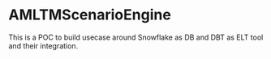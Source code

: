 # AMLTMScenarioEngine
This is a POC to build usecase around Snowflake as DB and DBT as ELT tool and their integration.

